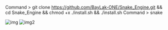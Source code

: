 Command > git clone https://github.com/BayLak-ONE/Snake_Engine.git && cd Snake_Engine && chmod +x ./install.sh && ./install.sh
Command > snake

![img](https://github.com/user-attachments/assets/72c2f71a-f685-4d12-8c2b-c0a939c9c7ef)
![img2](https://github.com/user-attachments/assets/a16322be-c31c-4011-b8d0-55d131285d36)
